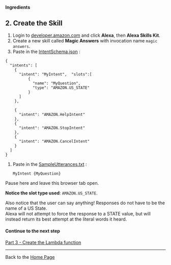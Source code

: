 #### Ingredients
## 2. Create the Skill <a id="title"></a>

1. Login to [developer.amazon.com](https://developer.amazon.com) and click **Alexa**, then **Alexa Skills Kit**.
1. Create a new skill called **Magic Answers** with invocation name ```magic answers```.
1. Paste in the [IntentSchema.json](./speechAssets/IntentSchema.json) :

```
{
  "intents": [
    {
      "intent": "MyIntent",  "slots":[
          {
            "name": "MyQuestion",
            "type": "AMAZON.US_STATE"
          }
      ]
    },

    {
      "intent": "AMAZON.HelpIntent"
    },
    {
      "intent": "AMAZON.StopIntent"
    },
    {
      "intent": "AMAZON.CancelIntent"
    }
  ]
}
```

1. Paste in the [SampleUtterances.txt](speechAssets/SampleUtterances.txt) :
    ```
    MyIntent {MyQuestion}
    ```

Pause here and leave this browser tab open.


**Notice the slot type used**: `AMAZON.US_STATE`.

Also notice that the user can say anything! Responses do not have to be the name of a US State.  
Alexa will not attempt to force the response to a STATE value, but will instead return its best attempt at the literal words it heard.

#### Continue to the next step
[Part 3 - Create the Lambda function](./PAGE3.md#title)

<hr />

Back to the [Home Page](../../README.md#title)
